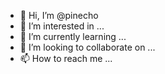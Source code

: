 - 👋 Hi, I’m @pinecho
- 👀 I’m interested in ...
- 🌱 I’m currently learning ...
- 💞️ I’m looking to collaborate on ...
- 📫 How to reach me ...

<!---
pinecho/pinecho is a ✨ special ✨ repository because its `README.md` (this file) appears on your GitHub profile.
You can click the Preview link to take a look at your changes.
2021-11-18，new life in the UK!
--->
